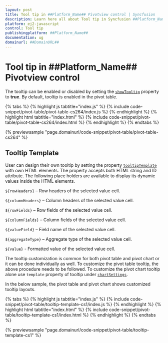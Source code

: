 ```yaml
---
layout: post
title: Tool tip in ##Platform_Name## Pivotview control | Syncfusion
description: Learn here all about Tool tip in Syncfusion ##Platform_Name## Pivotview control of Syncfusion Essential JS 2 and more.
platform: ej2-javascript
control: Tool tip 
publishingplatform: ##Platform_Name##
documentation: ug
domainurl: ##DomainURL##
---
```


# Tool tip in ##Platform_Name## Pivotview control

The tooltip can be enabled or disabled by setting the [`showTooltip`](https://ej2.syncfusion.com/javascript/documentation/api/pivotview/#showtooltip) property to **true**. By default, tooltip is enabled in the pivot table.

{% tabs %}
{% highlight js tabtitle="index.js" %}
{% include code-snippet/pivot-table/pivot-table-cs264/index.js %}
{% endhighlight %}
{% highlight html tabtitle="index.html" %}
{% include code-snippet/pivot-table/pivot-table-cs264/index.html %}
{% endhighlight %}
{% endtabs %}
        
{% previewsample "page.domainurl/code-snippet/pivot-table/pivot-table-cs264" %}

## Tooltip Template

User can design their own tooltip by setting the property [`tooltipTemplate`](https://ej2.syncfusion.com/javascript/documentation/api/pivotview#tooltiptemplate) with own HTML elements. The property accepts both HTML string and ID attribute. The following place holders are available to display its dynamic values inside the HTML elements.

`${rowHeaders}` – Row headers of the selected value cell.

`${columnHeaders}`  – Column headers of the selected value cell.

`${rowFields}` – Row fields of the selected value cell.

`${columnFields}` – Column fields of the selected value cell.

`${valueField}` – Field name of the selected value cell.

`${aggregateType}` – Aggregate type of the selected value cell.

`${value}` - Formatted value of the selected value cell.

The tooltip customization is common for both pivot table and pivot chart or it can be done individually as well. To customize the pivot table tooltip, the above procedure needs to be followed. To customize the pivot chart tooltip alone use `template` property of tooltip under [`chartSettings`](https://ej2.syncfusion.com/javascript/documentation/api/pivotview/chartSettings/).

In the below sample, the pivot table and pivot chart shows customized tooltip layouts.

{% tabs %}
{% highlight js tabtitle="index.js" %}
{% include code-snippet/pivot-table/tooltip-template-cs1/index.js %}
{% endhighlight %}
{% highlight html tabtitle="index.html" %}
{% include code-snippet/pivot-table/tooltip-template-cs1/index.html %}
{% endhighlight %}
{% endtabs %}
        
{% previewsample "page.domainurl/code-snippet/pivot-table/tooltip-template-cs1" %}